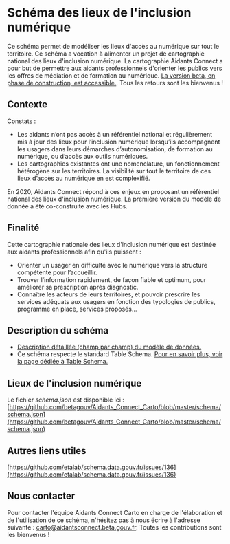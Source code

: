 <MenuSchema />

# Schéma des lieux de l'inclusion numérique

Ce schéma permet de modéliser les lieux d'accès au numérique sur tout le territoire. Ce schéma a vocation à alimenter un projet de cartographie national des lieux d'inclusion numérique. La cartographie Aidants Connect a pour but de permettre aux aidants professionnels d'orienter les publics vers les offres de médiation et de formation au numérique. [La version beta, en phase de construction, est accessible.](https://carto.aidantsconnect.beta.gouv.fr/). Tous les retours sont les bienvenus ! 

## Contexte 

Constats :
- Les aidants n’ont pas accès à un référentiel national et régulièrement mis à jour des lieux pour l’inclusion numérique lorsqu’ils accompagnent les usagers dans leurs démarches d’autonomisation, de formation au numérique, ou d’accès aux outils numériques.
- Les cartographies existantes ont une nomenclature, un fonctionnement hétérogène sur les territoires. La visibilité sur tout le territoire de ces lieux d’accès au numérique en est complexifié. 

En 2020, Aidants Connect répond à ces enjeux en proposant un référentiel national des lieux d'inclusion numérique. La première version du modèle de donnée a été co-construite avec les Hubs. 

## Finalité 

Cette cartographie nationale des lieux d'inclusion numérique est destinée aux aidants professionnels afin qu'ils puissent : 
- Orienter un usager en difficulté avec le numérique vers la structure compétente pour l’accueillir.
- Trouver l’information rapidement, de façon fiable et optimum, pour améliorer sa prescription après diagnostic.
- Connaître les acteurs de leurs territoires, et pouvoir prescrire les services adéquats aux usagers en fonction des typologies de publics, programme en place, services proposés…

## Description du schéma

  * [Description détaillée (champ par champ) du modèle de données.](https://github.com/betagouv/Aidants_Connect_Carto/wiki/Sch%C3%A9ma-:-description-du-mod%C3%A8le-de-donn%C3%A9e-(v1))
  * Ce schéma respecte le standard Table Schema. [Pour en savoir plus, voir la page dédiée à Table Schema.](https://github.com/betagouv/Aidants_Connect_Carto/wiki/Sch%C3%A9ma-%3A-introduction-%C3%A0-Table-Schema)

## Lieux de l'inclusion numérique

Le fichier *schema.json* est disponible ici : [https://github.com/betagouv/Aidants_Connect_Carto/blob/master/schema/schema.json](https://github.com/betagouv/Aidants_Connect_Carto/blob/master/schema/schema.json)

## Autres liens utiles

[https://github.com/etalab/schema.data.gouv.fr/issues/136](https://github.com/etalab/schema.data.gouv.fr/issues/136)

## Nous contacter 

Pour contacter l'équipe Aidants Connect Carto en charge de l'élaboration et de l'utilisation de ce schéma, n'hésitez pas à nous écrire à l'adresse suivante : carto@aidantsconnect.beta.gouv.fr. Toutes les contributions sont les bienvenus !
